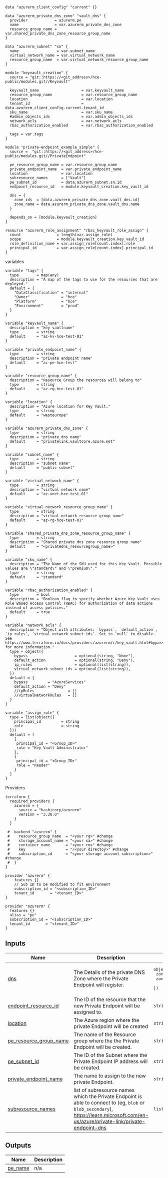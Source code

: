 ```hcl
data "azurerm_client_config" "current" {}

data "azurerm_private_dns_zone" "vault_dns" {
  provider            = azurerm.pe
  name                = var.azurerm_private_dns_zone
  resource_group_name = var.shared_private_dns_zone_resource_group_name
}

data "azurerm_subnet" "sn" {
  name                 = var.subnet_name
  virtual_network_name = var.virtual_network_name
  resource_group_name  = var.virtual_network_resource_group_name
}

module "keyvault_creation" {
  source = "git::https://<git_address>/hce-public/modules.git//Keyvault"
  
  keyvault_name                   = var.keyvault_name
  resource_group_name             = var.resource_group_name
  location                        = var.location
  tenant_id                       = data.azurerm_client_config.current.tenant_id
  sku_name                        = var.sku_name
  #admin_objects_ids              = var.admin_objects_ids
  network_acls                    = var.network_acls
  rbac_authorization_enabled      = var.rbac_authorization_enabled

  tags = var.tags
}

module "private-endpoint_example_simple" {
  source =  "git::https://<git_address>/hce-public/modules.git//PrivateEndpoint"
  
  pe_resource_group_name = var.resource_group_name
  private_endpoint_name  = var.private_endpoint_name
  location               = var.location
  subresource_names      = ["Vault"]
  pe_subnet_id           = data.azurerm_subnet.sn.id
  endpoint_resource_id   = module.keyvault_creation.key_vault_id

  dns = {
    zone_ids  = [data.azurerm_private_dns_zone.vault_dns.id]
    zone_name = data.azurerm_private_dns_zone.vault_dns.name
  }

  depends_on = [module.keyvault_creation]
}

resource "azurerm_role_assignment" "rbac_keyvault_role_assign" {
  count                = length(var.assign_role)
  scope                = module.keyvault_creation.key_vault_id
  role_definition_name = var.assign_role[count.index].role
  principal_id         = var.assign_role[count.index].principal_id
}
```
variables
```hcl
variable "tags" {
  type        = map(any)
  description = "A map of the tags to use for the resources that are deployed."
  default = {
    "DataClassification" = "internal"
    "Owner"              = "hce"
    "Platform"           = "hce"
    "Environment"        = "prod"
  }
}

variable "keyvault_name" {
  description = "key vaultname"
  type        = string
  default     = "az-kv-hce-test-01"
}

variable "private_endpoint_name" {
  type        = string
  description = "private endpoint name"
  default     = "az-pe-hce-test"
}

variable "resource_group_name" {
  description = "Resource Group the resources will belong to"
  type        = string
  default     = "az-rg-hce-test-01"
}

variable "location" {
  description = "Azure location for Key Vault."
  type        = string
  default     = "westeurope"
}

variable "azurerm_private_dns_zone" {
  type        = string
  description = "private dns name"
  default     = "privatelink.vaultcore.azure.net"
}

variable "subnet_name" {
  type        = string
  description = "subnet name"
  default     = "public-subnet"
}

variable "virtual_network_name" {
  type        = string
  description = "virtual network name"
  default     = "az-vnet-hce-test-01"
}

variable "virtual_network_resource_group_name" {
  type        = string
  description = "virtual network resource group name"
  default     = "az-rg-hce-test-01"
}

variable "shared_private_dns_zone_resource_group_name" {
  type        = string
  description = "Shared private dns zone resource group name"
  default     = "<privatedns_resourcegroup_name>"
}

variable "sku_name" {
  description = "The Name of the SKU used for this Key Vault. Possible values are \"standard\" and \"premium\"."
  type        = string
  default     = "standard"
}

variable "rbac_authorization_enabled" {
  type        = bool
  description = "Boolean flag to specify whether Azure Key Vault uses Role Based Access Control (RBAC) for authorization of data actions instead of access policies."
  default     = true
}

variable "network_acls" {
  description = "Object with attributes: `bypass`, `default_action`, `ip_rules`, `virtual_network_subnet_ids`. Set to `null` to disable. See https://www.terraform.io/docs/providers/azurerm/r/key_vault.html#bypass for more information."
  type = object({
    bypass                     = optional(string, "None"),
    default_action             = optional(string, "Deny"),
    ip_rules                   = optional(list(string)),
    virtual_network_subnet_ids = optional(list(string)),
  })
  default = {
    bypass         = "AzureServices"
    default_action = "Deny"
    //ipRules               = []
    //virtualNetworkRules   = []
  }
}

variable "assign_role" {
  type = list(object({
    principal_id         = string
    role                 = string
  }))
  default = [
    {
     principal_id = "<Group_ID>"
     role = "Key Vault Administrator"
    },
    {
     principal_id = "<Group_ID>"
     role = "Reader"
    }
  ]
}
```
Providers
```hcl
terraform {
  required_providers {
    azurerm = {
      source = "hashicorp/azurerm"
      version = "3.38.0"
    }
  }

 #  backend "azurerm" {
 #    resource_group_name  = "<your rg>" #change
 #    storage_account_name = "<your sa>" #change
 #    container_name       = "<your cn>" #change
 #    key                  = "/<your directoy>" #change
 #    subscription_id      = "<your storage account subscription>" #change
 #  }
}

provider "azurerm" {
    features {}
    // Sub ID to be modified to fit environment
    subscription_id = "<subscription_ID>"
    tenant_id       = "<tenant_ID>"
}

provider "azurerm" {
  features {}
  alias = "pe"
  subscription_id = "<subscription_ID>"
  tenant_id       = "<tenant_ID>"  
}
```
## Inputs

| Name | Description | Type | Default | Required |
|------|-------------|------|---------|:--------:|
| <a name="input_dns"></a> [dns](#input\_dns) | The Details of the private DNS Zone where the Private Endpoint will register. | <pre>object({<br>    zone_ids  = list(string)<br>    zone_name = string<br>  })</pre> | n/a | yes |
| <a name="input_endpoint_resource_id"></a> [endpoint\_resource\_id](#input\_endpoint\_resource\_id) | The ID of the resource that the new Private Endpoint will be assigned to. | `string` | n/a | yes |
| <a name="input_location"></a> [location](#input\_location) | The Azure region where the private Endpoint will be created | `string` | `"uksouth"` | no |
| <a name="input_pe_resource_group_name"></a> [pe\_resource\_group\_name](#input\_pe\_resource\_group\_name) | The name of the Resource group where the the Private Endpoint will be created. | `string` | n/a | yes |
| <a name="input_pe_subnet_id"></a> [pe\_subnet\_id](#input\_pe\_subnet\_id) | The ID of the Subnet where the Private Endpoint IP address will be created. | `string` | n/a | yes |
| <a name="input_private_endpoint_name"></a> [private\_endpoint\_name](#input\_private\_endpoint\_name) | The name to assign to the new private Endpoint. | `string` | n/a | yes |
| <a name="input_subresource_names"></a> [subresource\_names](#input\_subresource\_names) | list of subresource names which the Private Endpoint is able to connect to (eg, `blob` or `blob_secondary`), https://learn.microsoft.com/en-us/azure/private-link/private-endpoint-dns | `list(string)` | `null` | no |

## Outputs

| Name | Description |
|------|-------------|
| <a name="output_pe_name"></a> [pe\_name](#output\_pe\_name) | n/a |
<!-- END_TF_DOCS -->